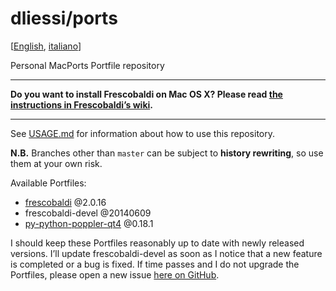 dliessi/ports
=====

[[English](README.md), [italiano](README.it.md)]

Personal MacPorts Portfile repository

*****
**Do you want to install Frescobaldi on Mac OS X? Please read [the instructions in Frescobaldi’s wiki](https://github.com/wbsoft/frescobaldi/wiki/How-to-install-Frescobaldi-on-Mac-OS-X).**
*****

See [USAGE.md](USAGE.md) for information about how to use this repository.

**N.B.** Branches other than `master` can be subject to **history rewriting**, so use them at your own risk.

Available Portfiles:
* [frescobaldi](http://www.frescobaldi.org/) @2.0.16
* frescobaldi-devel @20140609
* [py-python-poppler-qt4](https://code.google.com/p/python-poppler-qt4/) @0.18.1

I should keep these Portfiles reasonably up to date with newly released versions.
I’ll update frescobaldi-devel as soon as I notice that a new feature is completed or a bug is fixed.
If time passes and I do not upgrade the Portfiles, please open a new issue [here on GitHub](https://github.com/dliessi/ports/issues).
